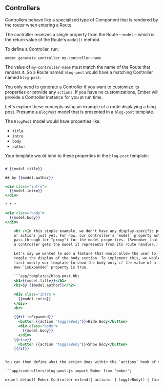 ## Controllers

Controllers behave like a specialized type of Component that is rendered by the router when entering a Route.

The controller receives a single property from the Route – `model` – which is the return value of the Route's `model()` method.

To define a Controller, run:

```shell
ember generate controller my-controller-name
```

The value of `my-controller-name` must match the name of the Route that renders it. So a Route named `blog-post` would have a matching Controller named `blog-post`.

You only need to generate a Controller if you want to customize its properties or provide any `actions`. If you have no customizations, Ember will provide a Controller instance for you at run time.

Let's explore these concepts using an example of a route displaying a blog post. Presume a `BlogPost` model that is presented in a `blog-post` template.

The `BlogPost` model would have properties like:

* `title`
* `intro`
* `body`
* `author`

Your template would bind to these properties in the `blog-post` template:

```app/templates/blog-post.hbs 

# {{model.title}}

## by {{model.author}}

<div class="intro">
  {{model.intro}}
</div>

* * *

<div class="body">
  {{model.body}}
</div>

    <br />In this simple example, we don't have any display-specific properties
    or actions just yet. For now, our controller's `model` property acts as a
    pass-through (or "proxy") for the model properties. (Remember that
    a controller gets the model it represents from its route handler.)
    
    Let's say we wanted to add a feature that would allow the user to
    toggle the display of the body section. To implement this, we would
    first modify our template to show the body only if the value of a
    new `isExpanded` property is true.
    
    ```app/templates/blog-post.hbs
    <h1>{{model.title}}</h1>
    <h2>by {{model.author}}</h2>
    
    <div class='intro'>
      {{model.intro}}
    </div>
    <hr>
    
    {{#if isExpanded}}
      <button {{action "toggleBody"}}>Hide Body</button>
      <div class="body">
        {{model.body}}
      </div>
    {{else}}
      <button {{action "toggleBody"}}>Show Body</button>
    {{/if}}
    

You can then define what the action does within the `actions` hook of the controller, as you would with a component:

```app/controllers/blog-post.js import Ember from 'ember';

export default Ember.Controller.extend({ actions: { toggleBody() { this.toggleProperty('isExpanded'); } } }); ```